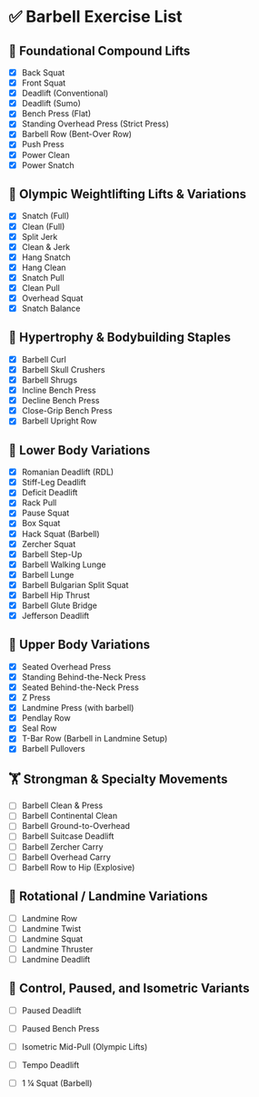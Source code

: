 # ✅ Barbell Exercise List

## 🧱 Foundational Compound Lifts
- [X] Back Squat
- [X] Front Squat
- [X] Deadlift (Conventional)
- [X] Deadlift (Sumo)
- [X] Bench Press (Flat)
- [X] Standing Overhead Press (Strict Press)
- [X] Barbell Row (Bent-Over Row)
- [X] Push Press
- [X] Power Clean
- [X] Power Snatch

## 🥇 Olympic Weightlifting Lifts & Variations
- [X] Snatch (Full)
- [X] Clean (Full)
- [X] Split Jerk
- [X] Clean & Jerk
- [X] Hang Snatch
- [X] Hang Clean
- [X] Snatch Pull
- [X] Clean Pull
- [X] Overhead Squat
- [X] Snatch Balance

## 💪 Hypertrophy & Bodybuilding Staples
- [X] Barbell Curl
- [X] Barbell Skull Crushers
- [X] Barbell Shrugs
- [X] Incline Bench Press
- [X] Decline Bench Press
- [X] Close-Grip Bench Press
- [X] Barbell Upright Row

## 🦵 Lower Body Variations
- [X] Romanian Deadlift (RDL)
- [X] Stiff-Leg Deadlift
- [X] Deficit Deadlift
- [X] Rack Pull
- [X] Pause Squat
- [X] Box Squat
- [X] Hack Squat (Barbell)
- [X] Zercher Squat
- [X] Barbell Step-Up
- [X] Barbell Walking Lunge
- [X] Barbell Lunge
- [X] Barbell Bulgarian Split Squat
- [X] Barbell Hip Thrust
- [X] Barbell Glute Bridge
- [X] Jefferson Deadlift

## 💪 Upper Body Variations
- [X] Seated Overhead Press
- [X] Standing Behind-the-Neck Press
- [X] Seated Behind-the-Neck Press
- [X] Z Press
- [X] Landmine Press (with barbell)
- [X] Pendlay Row
- [X] Seal Row
- [X] T-Bar Row (Barbell in Landmine Setup)
- [X] Barbell Pullovers

## 🏋️ Strongman & Specialty Movements
- [ ] Barbell Clean & Press
- [ ] Barbell Continental Clean
- [ ] Barbell Ground-to-Overhead
- [ ] Barbell Suitcase Deadlift
- [ ] Barbell Zercher Carry
- [ ] Barbell Overhead Carry
- [ ] Barbell Row to Hip (Explosive)

## 🔁 Rotational / Landmine Variations
- [ ] Landmine Row
- [ ] Landmine Twist
- [ ] Landmine Squat
- [ ] Landmine Thruster
- [ ] Landmine Deadlift

## 🧠 Control, Paused, and Isometric Variants
- [ ] Paused Deadlift
- [ ] Paused Bench Press
- [ ] Isometric Mid-Pull (Olympic Lifts)
- [ ] Tempo Deadlift
- [ ] 1 ¼ Squat (Barbell)

